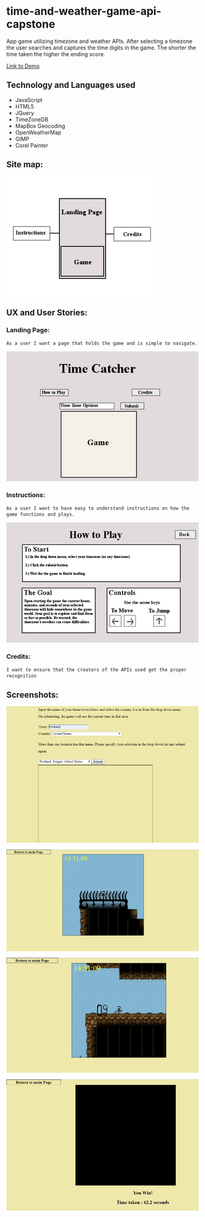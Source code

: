 # time-and-weather-game-api-capstone

App game utilizing timezone and weather APIs. After selecting a timezone the user searches and captures the time digits in the game. The shorter the time taken the higher the ending score.

[Link to Demo](https://brittniludington.github.io/time-and-weather-game-api-capstone/)

## Technology and Languages used
* JavaScript
* HTML5
* JQuery
* TimeZoneDB
* MapBox Geocoding
* OpenWeatherMap
* GIMP
* Corel Painter

## Site map:

![site map](https://github.com/BrittniLudington/time-and-weather-game-api-capstone/blob/master/ReadMeImgs/siteMap.png?raw=true)







## UX and User Stories:



### Landing Page:

	As a user I want a page that holds the game and is simple to navigate.

![landing page](https://github.com/BrittniLudington/time-and-weather-game-api-capstone/blob/master/ReadMeImgs/landingPage.png?raw=true)





















### Instructions:

	As a user I want to have easy to understand instructions on how the game functions and plays. 

 ![Instructions](https://github.com/BrittniLudington/time-and-weather-game-api-capstone/blob/master/ReadMeImgs/InstructionsPage.png?raw=true)






















### Credits:

	I want to ensure that the creators of the APIs used get the proper recognition


## Screenshots:

 ![One](https://github.com/BrittniLudington/time-and-weather-game-api-capstone/blob/master/ReadMeImgs/screenshots/one.PNG?raw=true)

![Two](https://github.com/BrittniLudington/time-and-weather-game-api-capstone/blob/master/ReadMeImgs/screenshots/two.PNG?raw=true)

![Three](https://github.com/BrittniLudington/time-and-weather-game-api-capstone/blob/master/ReadMeImgs/screenshots/three.PNG?raw=true)

![Four](https://github.com/BrittniLudington/time-and-weather-game-api-capstone/blob/master/ReadMeImgs/screenshots/four.PNG?raw=true)
